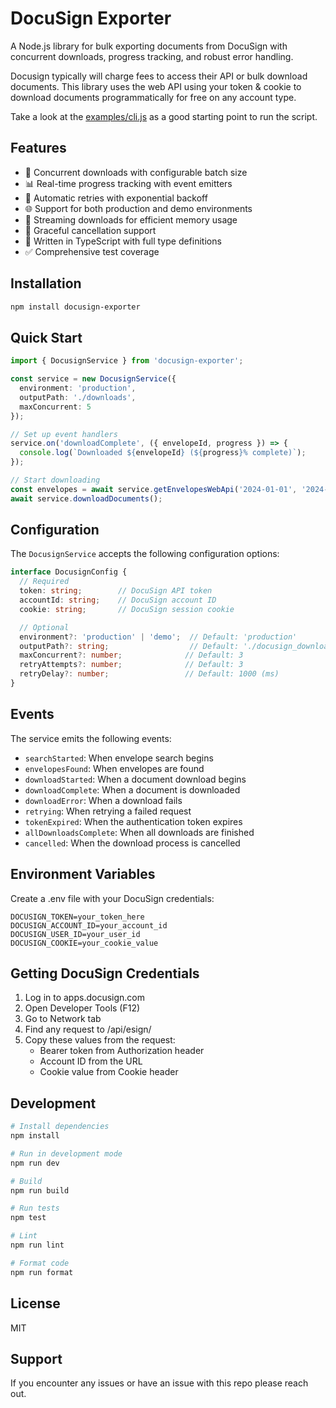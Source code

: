 # DocuSign Exporter

A Node.js library for bulk exporting documents from DocuSign with concurrent downloads, progress tracking, and robust error handling.

Docusign typically will charge fees to access their API or bulk download documents. This library uses the web API using your token & cookie to download documents programmatically for free on any account type.  

Take a look at the [examples/cli.js](examples/cli.js) as a good starting point to run the script. 

## Features

- 🚀 Concurrent downloads with configurable batch size
- 📊 Real-time progress tracking with event emitters
- 🔄 Automatic retries with exponential backoff
- 🌐 Support for both production and demo environments
- 💾 Streaming downloads for efficient memory usage
- 🛑 Graceful cancellation support
- 📝 Written in TypeScript with full type definitions
- ✅ Comprehensive test coverage

## Installation

```bash
npm install docusign-exporter
```

## Quick Start

```typescript
import { DocusignService } from 'docusign-exporter';

const service = new DocusignService({
  environment: 'production',
  outputPath: './downloads',
  maxConcurrent: 5
});

// Set up event handlers
service.on('downloadComplete', ({ envelopeId, progress }) => {
  console.log(`Downloaded ${envelopeId} (${progress}% complete)`);
});

// Start downloading
const envelopes = await service.getEnvelopesWebApi('2024-01-01', '2024-12-31');
await service.downloadDocuments();
```

## Configuration

The `DocusignService` accepts the following configuration options:

```typescript
interface DocusignConfig {
  // Required
  token: string;        // DocuSign API token
  accountId: string;    // DocuSign account ID
  cookie: string;       // DocuSign session cookie

  // Optional
  environment?: 'production' | 'demo';  // Default: 'production'
  outputPath?: string;                  // Default: './docusign_downloads'
  maxConcurrent?: number;              // Default: 3
  retryAttempts?: number;              // Default: 3
  retryDelay?: number;                 // Default: 1000 (ms)
}
```

## Events

The service emits the following events:

- `searchStarted`: When envelope search begins
- `envelopesFound`: When envelopes are found
- `downloadStarted`: When a document download begins
- `downloadComplete`: When a document is downloaded
- `downloadError`: When a download fails
- `retrying`: When retrying a failed request
- `tokenExpired`: When the authentication token expires
- `allDownloadsComplete`: When all downloads are finished
- `cancelled`: When the download process is cancelled

## Environment Variables

Create a .env file with your DocuSign credentials:

```env
DOCUSIGN_TOKEN=your_token_here
DOCUSIGN_ACCOUNT_ID=your_account_id
DOCUSIGN_USER_ID=your_user_id
DOCUSIGN_COOKIE=your_cookie_value
```

## Getting DocuSign Credentials

1. Log in to apps.docusign.com
2. Open Developer Tools (F12)
3. Go to Network tab
4. Find any request to /api/esign/
5. Copy these values from the request:
   - Bearer token from Authorization header
   - Account ID from the URL
   - Cookie value from Cookie header

## Development

```bash
# Install dependencies
npm install

# Run in development mode
npm run dev

# Build
npm run build

# Run tests
npm test

# Lint
npm run lint

# Format code
npm run format
```

## License
MIT

## Support
If you encounter any issues or have an issue with this repo please reach out. 
